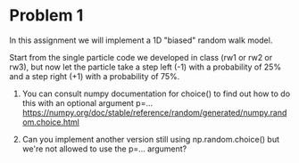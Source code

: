 # Problem 1

In this assignment we will implement a 1D "biased" random walk model.

Start from the single particle code we developed in class (rw1 or rw2 or rw3), but now let the particle take a step left (-1) with a probability of 25% and a step right (+1) with a probability of 75%.

1. You can consult numpy documentation for choice() to find out how to do this with an optional argument p=...
https://numpy.org/doc/stable/reference/random/generated/numpy.random.choice.html

2. Can you implement another version still using np.random.choice() but we're not allowed to use the p=... argument?
